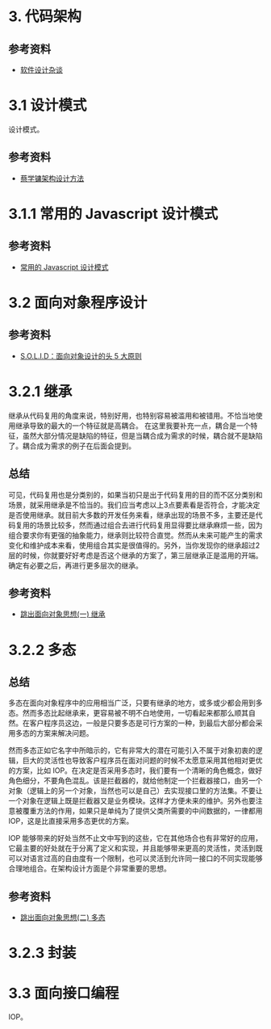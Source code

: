# 3. 代码架构

## 参考资料

- [软件设计杂谈](http://mp.weixin.qq.com/s?__biz=MzA3NDM0ODQwMw==&mid=207078329&idx=1&sn=14070c2bc5f24af58e951c8a926964e0#rd)

# 3.1 设计模式

设计模式。

## 参考资料

- [蔡学镛架构设计方法](http://vdisk.weibo.com/s/q8FZMJO4W2qq)

# 3.1.1 常用的 Javascript 设计模式

## 参考资料

- [常用的 Javascript 设计模式](http://web.jobbole.com/29454/)

# 3.2 面向对象程序设计

## 参考资料

- [S.O.L.I.D：面向对象设计的头 5 大原则](http://mp.weixin.qq.com/s?__biz=MjM5OTA1MDUyMA==&mid=206096090&idx=2&sn=2853d260242f7eaf5cf8fe9a0a8a9811#rd)

# 3.2.1 继承

继承从代码复用的角度来说，特别好用，也特别容易被滥用和被错用。不恰当地使用继承导致的最大的一个特征就是高耦合。 在这里我要补充一点，耦合是一个特征，虽然大部分情况是缺陷的特征，但是当耦合成为需求的时候，耦合就不是缺陷了。耦合成为需求的例子在后面会提到。

## 总结

可见，代码复用也是分类别的，如果当初只是出于代码复用的目的而不区分类别和场景，就采用继承是不恰当的。我们应当考虑以上3点要素看是否符合，才能决定是否使用继承。就目前大多数的开发任务来看，继承出现的场景不多，主要还是代码复用的场景比较多，然而通过组合去进行代码复用显得要比继承麻烦一些，因为组合要求你有更强的抽象能力，继承则比较符合直觉。然而从未来可能产生的需求变化和维护成本来看，使用组合其实是很值得的。另外，当你发现你的继承超过2层的时候，你就要好好考虑是否这个继承的方案了，第三层继承正是滥用的开端。确定有必要之后，再进行更多层次的继承。

## 参考资料

- [跳出面向对象思想(一) 继承](http://casatwy.com/tiao-chu-mian-xiang-dui-xiang-si-xiang-yi-ji-cheng.html)

# 3.2.2 多态

## 总结

多态在面向对象程序中的应用相当广泛，只要有继承的地方，或多或少都会用到多态。然而多态比起继承来，更容易被不明不白地使用，一切看起来都那么顺其自然。在客户程序员这边，一般是只要多态是可行方案的一种，到最后大部分都会采用多态的方案来解决问题。

然而多态正如它名字中所暗示的，它有非常大的潜在可能引入不属于对象初衷的逻辑，巨大的灵活性也导致客户程序员在面对问题的时候不太愿意采用其他相对更优的方案，比如 IOP。在决定是否采用多态时，我们要有一个清晰的角色概念，做好角色细分，不要角色混乱。该是拦截器的，就给他制定一个拦截器接口，由另一个对象（逻辑上的另一个对象，当然也可以是自己）去实现接口里的方法集。不要让一个对象在逻辑上既是拦截器又是业务模块。这样才方便未来的维护。另外也要注意被覆重方法的作用，如果只是单纯为了提供父类所需要的中间数据的，一律都用 IOP，这是比直接采用多态更优的方案。

IOP 能够带来的好处当然不止文中写到的这些，它在其他场合也有非常好的应用，它最主要的好处就在于分离了定义和实现，并且能够带来更高的灵活性，灵活到既可以对语言过高的自由度有一个限制，也可以灵活到允许同一接口的不同实现能够合理地组合。在架构设计方面是个非常重要的思想。

## 参考资料

- [跳出面向对象思想(二) 多态](http://casatwy.com/tiao-chu-mian-xiang-dui-xiang-si-xiang-er-duo-tai.html)

# 3.2.3 封装

# 3.3 面向接口编程

IOP。
